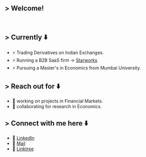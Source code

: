 ## > Welcome!
<br>

## > Currently ⬇️
* ⚡ Trading Derivatives on Indian Exchanges.
* ⚡ Running a  B2B SaaS firm -> <a href="https://starworks.world/">Starworks</a>
* ⚡ Pursuing a Master's in Economics from Mumbai University.

## > Reach out for ⬇️
* 🔭 working on projects in Financial Markets.
* 🔭 collaborating for research in Economics.

## > Connect with me here ⬇️
- 🔗 <a href="https://www.linkedin.com/in/adwaitr/">LinkedIn</a>
- 🔗 <a href="mailto:adwaitedu@gmail.com">Mail</a>
- 🔗 <a href="https://linktr.ee/adwaitr">Linktree</a>
</p>

